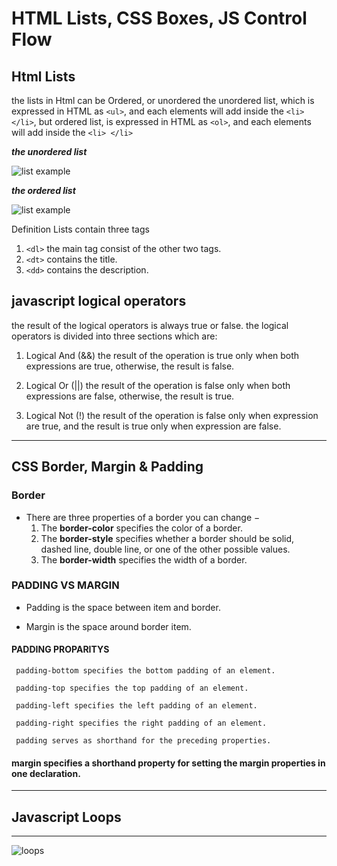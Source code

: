 # HTML Lists, CSS Boxes, JS Control Flow

## Html Lists

the lists in Html can be Ordered, or unordered
the unordered list, which is expressed in HTML as `<ul>`, and each elements will add inside the `<li> </li>`, but ordered list, is expressed in HTML as `<ol>`, and each elements will add inside the `<li> </li>`
 
 ***the unordered list***

 ![list example](https://www.w3resource.com/w3r_images/html-ul-tag.png)

 ***the ordered list***

 ![list example](https://www.tutorialbrain.com/wp-content/uploads/2019/01/ordered-list.jpg)

 Definition Lists contain three tags 
1. `<dl>` the main tag consist of the other two tags.
 1. `<dt>` contains the title.
1. `<dd>` contains the description.
 
## javascript logical operators 

the result of the logical operators is always true or false.
the logical operators is divided into three sections which are:

1. Logical And (&&)
the result of the operation is true only when both expressions are true, otherwise, the result is false.

1. Logical Or (||)
the result of the operation is false only when both expressions are false, otherwise, the result is true.

1. Logical Not (!)
the result of the operation is false only when expression are true, and the result is true only when expression are false.
-------

## CSS Border, Margin & Padding

### Border

- There are three properties of a border you can change −
   1. The **border-color** specifies the color of a border.
   1. The **border-style** specifies whether a border should be solid, dashed line, double line, or one of the other possible values.
   1. The **border-width** specifies the width of a border.

### PADDING VS MARGIN

- Padding  is the space  between item and border.

- Margin is the space around border item. 


#### PADDING PROPARITYS

     padding-bottom specifies the bottom padding of an element.

     padding-top specifies the top padding of an element.

     padding-left specifies the left padding of an element.

     padding-right specifies the right padding of an element.
 
     padding serves as shorthand for the preceding properties.


#### margin specifies a shorthand property for setting the margin properties in one declaration.


-------
## Javascript Loops 
---------------
![loops](https://data-flair.training/blogs/wp-content/uploads/sites/2/2019/08/Difference-between-for-and-while-loop.jpg)

